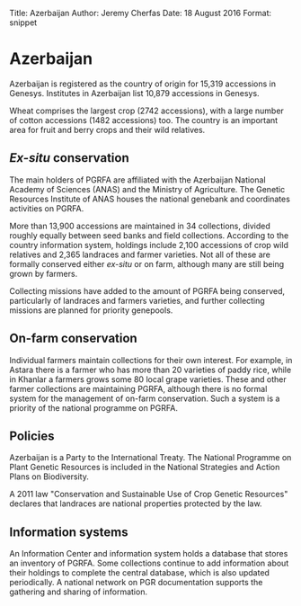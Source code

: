 Title:   Azerbaijan
Author: Jeremy Cherfas
Date:    18 August 2016
Format: snippet

# Azerbaijan
Azerbaijan is registered as the country of origin for 15,319 accessions in Genesys. Institutes in Azerbaijan list 10,879 accessions in Genesys.

Wheat comprises the largest crop (2742 accessions), with a large number of cotton accessions (1482 accessions) too. The country is an important area for fruit and berry crops and their wild relatives.

## *Ex-situ* conservation
The main holders of PGRFA are affiliated with the Azerbaijan National Academy of Sciences (ANAS) and the Ministry of Agriculture. The Genetic Resources Institute of ANAS houses the national genebank and coordinates activities on PGRFA.

More than 13,900 accessions are maintained in 34 collections, divided roughly equally between seed banks and field collections. According to the country information system, holdings include 2,100 accessions of crop wild relatives and 2,365 landraces and farmer varieties. Not all of these are formally conserved either *ex-situ* or on farm, although many are still being grown by farmers.

Collecting missions have added to the amount of PGRFA being conserved, particularly of landraces and farmers varieties, and further collecting missions are planned for priority genepools.

## On-farm conservation
Individual farmers maintain collections for their own interest. For example, in Astara there is a farmer who has more than 20 varieties of paddy rice, while in Khanlar a farmers grows some 80 local grape varieties. These and other farmer collections are maintaining PGRFA, although there is no formal system for the management of on-farm conservation. Such a system is a priority of the national programme on PGRFA.

## Policies
Azerbaijan is a Party to the International Treaty. The National Programme on Plant Genetic Resources is included in the National Strategies and Action Plans on Biodiversity.

A 2011 law "Conservation and Sustainable Use of Crop Genetic Resources" declares that landraces are national properties protected by the law.

## Information systems
An Information Center and information system holds a database that stores an inventory of PGRFA. Some collections continue to add information about their holdings to complete the central database, which is also updated periodically. A national network on PGR documentation supports the gathering and sharing of information.
